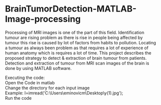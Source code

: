 # BrainTumorDetection-MATLAB-Image-processing
Processing of MRI images is one of the part of this field. Identification tumour are rising problem as there is rise in people being affected by tumour this rise is caused by lot of factors from habits to pollution. Locating a tumour as always been problem as that requires a lot of experience of human anatomy which is requires a lot of time. This project describes the proposed strategy to detect & extraction of brain tumour from patients. Detection and extraction of tumour from MRI scan images of the brain is done by using MATLAB software.<br />  

Executing the code: <br />
Open the Code in matlab <br />
Change the directory for each input image <br />
Example: I=imread('C:\Users\eminovicm\Desktop\y(1).jpg'); <br />
Run the code
